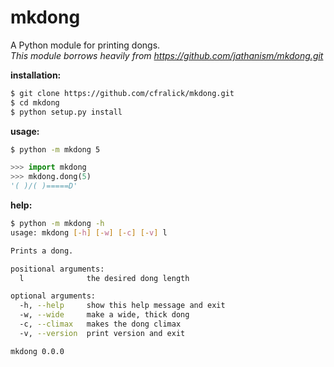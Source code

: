 mkdong
======

A Python module for printing dongs.  
_This module borrows heavily from https://github.com/jathanism/mkdong.git_  


__installation:__  
```bash
$ git clone https://github.com/cfralick/mkdong.git  
$ cd mkdong  
$ python setup.py install  
```    

__usage:__
```bash
$ python -m mkdong 5       
```

```python
>>> import mkdong     
>>> mkdong.dong(5)    
'( )/( )=====D'    
```

__help:__
```bash
$ python -m mkdong -h
usage: mkdong [-h] [-w] [-c] [-v] l

Prints a dong.

positional arguments:
  l              the desired dong length

optional arguments:
  -h, --help     show this help message and exit
  -w, --wide     make a wide, thick dong
  -c, --climax   makes the dong climax
  -v, --version  print version and exit

mkdong 0.0.0
```
